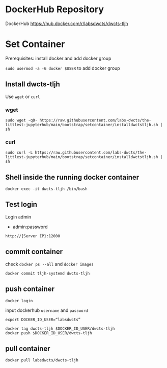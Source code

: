 # DockerHub Repository
DockerHub
https://hub.docker.com/r/labsdwcts/dwcts-tljh

# Set Container

Prerequisites: install docker and add docker group

`sudo usermod -a -G docker $USER` to add docker group

## Install dwcts-tljh
Use `wget` or `curl`
### wget
```
sudo wget -qO- https://raw.githubusercontent.com/labs-dwcts/the-littlest-jupyterhub/main/bootstrap/setcontainer/installdwctstljh.sh | sh
```

### curl
```
sudo curl -L https://raw.githubusercontent.com/labs-dwcts/the-littlest-jupyterhub/main/bootstrap/setcontainer/installdwctstljh.sh | sh
```

## Shell inside the running docker container
```
docker exec -it dwcts-tljh /bin/bash
```

## Test login
Login admin
 - admin:password
```
http://{Server IP}:12000
```

## commit container
check `docker ps --all` and `docker images`
```
docker commit tljh-systemd dwcts-tljh
```

## push container
```
docker login
```
input dockerhub `username` and `password`

```
export DOCKER_ID_USER=“labsdwcts”
```

```
docker tag dwcts-tljh $DOCKER_ID_USER/dwcts-tljh
docker push $DOCKER_ID_USER/dwcts-tljh
```

## pull container
```
docker pull labsdwcts/dwcts-tljh
```